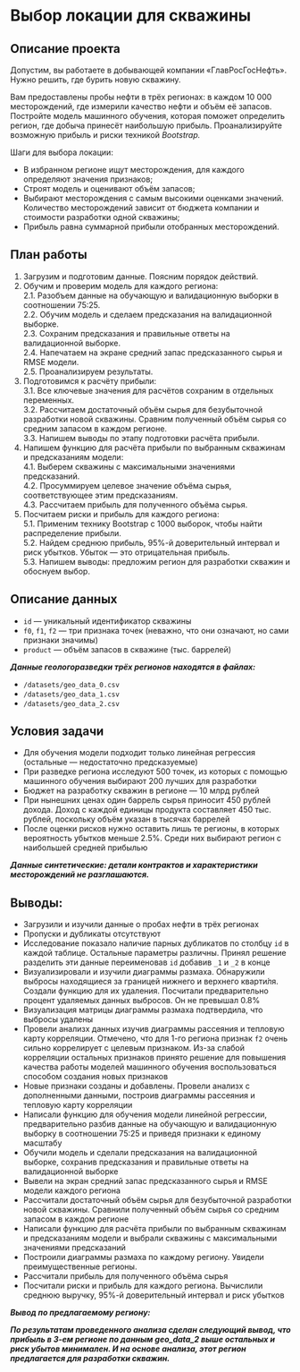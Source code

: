 # Выбор локации для скважины

## Описание проекта
Допустим, вы работаете в добывающей компании «ГлавРосГосНефть». Нужно решить, где бурить новую скважину.

Вам предоставлены пробы нефти в трёх регионах: в каждом 10 000 месторождений, где измерили качество нефти и объём её запасов. Постройте модель машинного обучения, которая поможет определить регион, где добыча принесёт наибольшую прибыль. Проанализируйте возможную прибыль и риски техникой *Bootstrap.*

Шаги для выбора локации:

- В избранном регионе ищут месторождения, для каждого определяют значения признаков;
- Строят модель и оценивают объём запасов;
- Выбирают месторождения с самым высокими оценками значений. Количество месторождений зависит от бюджета компании и стоимости разработки одной скважины;
- Прибыль равна суммарной прибыли отобранных месторождений.

## План работы

1.	Загрузим и подготовим данные. Поясним порядок действий.
2.	Обучим и проверим модель для каждого региона:  
    2.1. Разобъем данные на обучающую и валидационную выборки в соотношении 75:25.  
    2.2. Обучим модель и сделаем предсказания на валидационной выборке.  
    2.3. Сохраним предсказания и правильные ответы на валидационной выборке.  
    2.4. Напечатаем на экране средний запас предсказанного сырья и RMSE модели.  
    2.5. Проанализируем результаты.  
3.	Подготовимся к расчёту прибыли:  
    3.1. Все ключевые значения для расчётов сохраним в отдельных переменных.  
    3.2. Рассчитаем достаточный объём сырья для безубыточной разработки новой скважины. Сравним полученный объём сырья со средним запасом в каждом регионе.   
    3.3. Напишем выводы по этапу подготовки расчёта прибыли.  
4.	Напишем функцию для расчёта прибыли по выбранным скважинам и предсказаниям модели:  
    4.1. Выберем скважины с максимальными значениями предсказаний.   
    4.2. Просуммируем целевое значение объёма сырья, соответствующее этим предсказаниям.  
    4.3. Рассчитаем прибыль для полученного объёма сырья.  
5.	Посчитаем риски и прибыль для каждого региона:  
    5.1. Применим технику Bootstrap с 1000 выборок, чтобы найти распределение прибыли.  
    5.2. Найдем среднюю прибыль, 95%-й доверительный интервал и риск убытков. Убыток — это отрицательная прибыль.  
    5.3. Напишем выводы: предложим регион для разработки скважин и обоснуем выбор.

## Описание данных

- `id` — уникальный идентификатор скважины
- `f0`, `f1`, `f2` — три признака точек (неважно, что они означают, но сами признаки значимы)
- `product` — объём запасов в скважине (тыс. баррелей)

***Данные геологоразведки трёх регионов находятся в файлах:***  
- `/datasets/geo_data_0.csv`  
- `/datasets/geo_data_1.csv`
- `/datasets/geo_data_2.csv`

## Условия задачи

- Для обучения модели подходит только линейная регрессия (остальные — недостаточно предсказуемые)   
- При разведке региона исследуют 500 точек, из которых с помощью машинного обучения выбирают 200 лучших для разработки  
- Бюджет на разработку скважин в регионе — 10 млрд рублей  
- При нынешних ценах один баррель сырья приносит 450 рублей дохода. Доход с каждой единицы продукта составляет 450 тыс. рублей, поскольку объём указан в тысячах баррелей
- После оценки рисков нужно оставить лишь те регионы, в которых вероятность убытков меньше 2.5%. Среди них выбирают регион с наибольшей средней прибылью 

***Данные синтетические: детали контрактов и характеристики месторождений не разглашаются.***

## Выводы:

- Загрузили и изучили данные о пробах нефти в трёх регионах
- Пропуски и дубликаты отсутствуют
- Исследование показало наличие парных дубликатов по столбцу `id` в каждой таблице. Остальные параметры различны. Принял решение разделить эти данные переименовав `id` добавив `_1` и `_2` в конце
- Визуализировали и изучили диаграммы размаха. Обнаружили выбросы находящиеся за границей нижнего и верхнего кварти́ля. Создали функцию для их удаления. Посчитали предварительно процент удаляемых данных выбросов. Он не превышал 0.8%
- Визуализация матрицы диаграммы размаха подтвердила, что выбросы удалены
- Провели анализх данных изучив диаграммы рассеяния и тепловую карту корреляции. Отмечено, что для 1-го региона признак `f2` очень сильно коррелирует с целевым признаком. Из-за слабой корреляции остальных признаков принято решение для повышения качества работы моделей машинного обучения воспользоваться способом создания новых признаков
- Новые признаки созданы и добавлены. Провели анализх с дополненными данными, построив диаграммы рассеяния и тепловую карту корреляции
- Написали функцию для обучения модели линейной регрессии, предварительно разбив данные на обучающую и валидационную выборку в соотношении 75:25 и приведя признаки к единому масштабу 
- Обучили модель и сделали предсказания на валидационной выборке, сохранив предсказания и правильные ответы на валидационной выборке
- Вывели на экран средний запас предсказанного сырья и RMSE модели каждого региона
- Рассчитали достаточный объём сырья для безубыточной разработки новой скважины. Сравнили полученный объём сырья со средним запасом в каждом регионе
- Написали функцию для расчёта прибыли по выбранным скважинам и предсказаниям модели и выбрали скважины с максимальными значениями предсказаний
- Построили диаграммы размаха по каждому региону. Увидели преимущественные регионы.
- Рассчитали прибыль для полученного объёма сырья
- Посчитали риски и прибыль для каждого региона. Вычислили среднюю выручку, 95%-й доверительный интервал и риск убытков

***Вывод по предлагаемому региону:***

***По результатам проведенного анализа сделан следующий вывод,  что прибыль в 3-ем регионе по данным geo_data_2 выше остальных и риск убытов минимален. И на основе анализа, этот регион предлагается для разработки скважин.***
